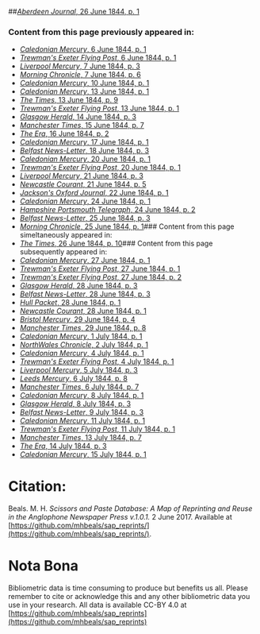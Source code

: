 ##[*Aberdeen Journal*, 26 June 1844, p. 1](https://mhbeals.github.io/sap_html/Aberdeen-Journal/Aberdeen-Journal-26-June-1844-p-1)

### Content from this page previously appeared in:
+ [*Caledonian Mercury*, 6 June 1844, p. 1](https://mhbeals.github.io/sap_html/Caledonian-Mercury/Caledonian-Mercury-6-June-1844-p-1)
+ [*Trewman's Exeter Flying Post*, 6 June 1844, p. 1](https://mhbeals.github.io/sap_html/Trewman's-Exeter-Flying-Post/Trewman's-Exeter-Flying-Post-6-June-1844-p-1)
+ [*Liverpool Mercury*, 7 June 1844, p. 3](https://mhbeals.github.io/sap_html/Liverpool-Mercury/Liverpool-Mercury-7-June-1844-p-3)
+ [*Morning Chronicle*, 7 June 1844, p. 6](https://mhbeals.github.io/sap_html/Morning-Chronicle/Morning-Chronicle-7-June-1844-p-6)
+ [*Caledonian Mercury*, 10 June 1844, p. 1](https://mhbeals.github.io/sap_html/Caledonian-Mercury/Caledonian-Mercury-10-June-1844-p-1)
+ [*Caledonian Mercury*, 13 June 1844, p. 1](https://mhbeals.github.io/sap_html/Caledonian-Mercury/Caledonian-Mercury-13-June-1844-p-1)
+ [*The Times*, 13 June 1844, p. 9](https://mhbeals.github.io/sap_html/The-Times/The-Times-13-June-1844-p-9)
+ [*Trewman's Exeter Flying Post*, 13 June 1844, p. 1](https://mhbeals.github.io/sap_html/Trewman's-Exeter-Flying-Post/Trewman's-Exeter-Flying-Post-13-June-1844-p-1)
+ [*Glasgow Herald*, 14 June 1844, p. 3](https://mhbeals.github.io/sap_html/Glasgow-Herald/Glasgow-Herald-14-June-1844-p-3)
+ [*Manchester Times*, 15 June 1844, p. 7](https://mhbeals.github.io/sap_html/Manchester-Times/Manchester-Times-15-June-1844-p-7)
+ [*The Era*, 16 June 1844, p. 2](https://mhbeals.github.io/sap_html/The-Era/The-Era-16-June-1844-p-2)
+ [*Caledonian Mercury*, 17 June 1844, p. 1](https://mhbeals.github.io/sap_html/Caledonian-Mercury/Caledonian-Mercury-17-June-1844-p-1)
+ [*Belfast News-Letter*, 18 June 1844, p. 3](https://mhbeals.github.io/sap_html/Belfast-News-Letter/Belfast-News-Letter-18-June-1844-p-3)
+ [*Caledonian Mercury*, 20 June 1844, p. 1](https://mhbeals.github.io/sap_html/Caledonian-Mercury/Caledonian-Mercury-20-June-1844-p-1)
+ [*Trewman's Exeter Flying Post*, 20 June 1844, p. 1](https://mhbeals.github.io/sap_html/Trewman's-Exeter-Flying-Post/Trewman's-Exeter-Flying-Post-20-June-1844-p-1)
+ [*Liverpool Mercury*, 21 June 1844, p. 3](https://mhbeals.github.io/sap_html/Liverpool-Mercury/Liverpool-Mercury-21-June-1844-p-3)
+ [*Newcastle Courant*, 21 June 1844, p. 5](https://mhbeals.github.io/sap_html/Newcastle-Courant/Newcastle-Courant-21-June-1844-p-5)
+ [*Jackson's Oxford Journal*, 22 June 1844, p. 1](https://mhbeals.github.io/sap_html/Jackson's-Oxford-Journal/Jackson's-Oxford-Journal-22-June-1844-p-1)
+ [*Caledonian Mercury*, 24 June 1844, p. 1](https://mhbeals.github.io/sap_html/Caledonian-Mercury/Caledonian-Mercury-24-June-1844-p-1)
+ [*Hampshire Portsmouth Telegraph*, 24 June 1844, p. 2](https://mhbeals.github.io/sap_html/Hampshire-Portsmouth-Telegraph/Hampshire-Portsmouth-Telegraph-24-June-1844-p-2)
+ [*Belfast News-Letter*, 25 June 1844, p. 3](https://mhbeals.github.io/sap_html/Belfast-News-Letter/Belfast-News-Letter-25-June-1844-p-3)
+ [*Morning Chronicle*, 25 June 1844, p. 1](https://mhbeals.github.io/sap_html/Morning-Chronicle/Morning-Chronicle-25-June-1844-p-1)### Content from this page simeltaneously appeared in:
+ [*The Times*, 26 June 1844, p. 10](https://mhbeals.github.io/sap_html/The-Times/The-Times-26-June-1844-p-10)### Content from this page subsequently appeared in:
+ [*Caledonian Mercury*, 27 June 1844, p. 1](https://mhbeals.github.io/sap_html/Caledonian-Mercury/Caledonian-Mercury-27-June-1844-p-1)
+ [*Trewman's Exeter Flying Post*, 27 June 1844, p. 1](https://mhbeals.github.io/sap_html/Trewman's-Exeter-Flying-Post/Trewman's-Exeter-Flying-Post-27-June-1844-p-1)
+ [*Trewman's Exeter Flying Post*, 27 June 1844, p. 2](https://mhbeals.github.io/sap_html/Trewman's-Exeter-Flying-Post/Trewman's-Exeter-Flying-Post-27-June-1844-p-2)
+ [*Glasgow Herald*, 28 June 1844, p. 3](https://mhbeals.github.io/sap_html/Glasgow-Herald/Glasgow-Herald-28-June-1844-p-3)
+ [*Belfast News-Letter*, 28 June 1844, p. 3](https://mhbeals.github.io/sap_html/Belfast-News-Letter/Belfast-News-Letter-28-June-1844-p-3)
+ [*Hull Packet*, 28 June 1844, p. 1](https://mhbeals.github.io/sap_html/Hull-Packet/Hull-Packet-28-June-1844-p-1)
+ [*Newcastle Courant*, 28 June 1844, p. 1](https://mhbeals.github.io/sap_html/Newcastle-Courant/Newcastle-Courant-28-June-1844-p-1)
+ [*Bristol Mercury*, 29 June 1844, p. 4](https://mhbeals.github.io/sap_html/Bristol-Mercury/Bristol-Mercury-29-June-1844-p-4)
+ [*Manchester Times*, 29 June 1844, p. 8](https://mhbeals.github.io/sap_html/Manchester-Times/Manchester-Times-29-June-1844-p-8)
+ [*Caledonian Mercury*, 1 July 1844, p. 1](https://mhbeals.github.io/sap_html/Caledonian-Mercury/Caledonian-Mercury-1-July-1844-p-1)
+ [*NorthWales Chronicle*, 2 July 1844, p. 1](https://mhbeals.github.io/sap_html/NorthWales-Chronicle/NorthWales-Chronicle-2-July-1844-p-1)
+ [*Caledonian Mercury*, 4 July 1844, p. 1](https://mhbeals.github.io/sap_html/Caledonian-Mercury/Caledonian-Mercury-4-July-1844-p-1)
+ [*Trewman's Exeter Flying Post*, 4 July 1844, p. 1](https://mhbeals.github.io/sap_html/Trewman's-Exeter-Flying-Post/Trewman's-Exeter-Flying-Post-4-July-1844-p-1)
+ [*Liverpool Mercury*, 5 July 1844, p. 3](https://mhbeals.github.io/sap_html/Liverpool-Mercury/Liverpool-Mercury-5-July-1844-p-3)
+ [*Leeds Mercury*, 6 July 1844, p. 8](https://mhbeals.github.io/sap_html/Leeds-Mercury/Leeds-Mercury-6-July-1844-p-8)
+ [*Manchester Times*, 6 July 1844, p. 7](https://mhbeals.github.io/sap_html/Manchester-Times/Manchester-Times-6-July-1844-p-7)
+ [*Caledonian Mercury*, 8 July 1844, p. 1](https://mhbeals.github.io/sap_html/Caledonian-Mercury/Caledonian-Mercury-8-July-1844-p-1)
+ [*Glasgow Herald*, 8 July 1844, p. 3](https://mhbeals.github.io/sap_html/Glasgow-Herald/Glasgow-Herald-8-July-1844-p-3)
+ [*Belfast News-Letter*, 9 July 1844, p. 3](https://mhbeals.github.io/sap_html/Belfast-News-Letter/Belfast-News-Letter-9-July-1844-p-3)
+ [*Caledonian Mercury*, 11 July 1844, p. 1](https://mhbeals.github.io/sap_html/Caledonian-Mercury/Caledonian-Mercury-11-July-1844-p-1)
+ [*Trewman's Exeter Flying Post*, 11 July 1844, p. 1](https://mhbeals.github.io/sap_html/Trewman's-Exeter-Flying-Post/Trewman's-Exeter-Flying-Post-11-July-1844-p-1)
+ [*Manchester Times*, 13 July 1844, p. 7](https://mhbeals.github.io/sap_html/Manchester-Times/Manchester-Times-13-July-1844-p-7)
+ [*The Era*, 14 July 1844, p. 3](https://mhbeals.github.io/sap_html/The-Era/The-Era-14-July-1844-p-3)
+ [*Caledonian Mercury*, 15 July 1844, p. 1](https://mhbeals.github.io/sap_html/Caledonian-Mercury/Caledonian-Mercury-15-July-1844-p-1)
                    
# Citation: 

Beals. M. H. *Scissors and Paste Database: A Map of Reprinting and Reuse in the Anglophone Newspaper Press v.1.0.1.* 2 June 2017. Available at [https://github.com/mhbeals/sap_reprints/](https://github.com/mhbeals/sap_reprints/). 
                    
# Nota Bona

Bibliometric data is time consuming to produce but benefits us all. Please remember to cite or acknowledge this and any other bibliometric data you use in your research. All data is available CC-BY 4.0 at [https://github.com/mhbeals/sap_reprints](https://github.com/mhbeals/sap_reprints)